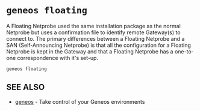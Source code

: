 # `geneos floating`

A Floating Netprobe used the same installation package as the normal Netprobe but uses a confirmation file to identify remote Gateway(s) to connect to. The primary differences between a Floating Netprobe and a SAN (Self-Announcing Netprobe) is that all the configuration for a Floating Netprobe is kept in the Gateway and that a Floating Netprobe has a one-to-one correspondence with it's set-up.
```text
geneos floating
```

## SEE ALSO

* [geneos](geneos.md)	 - Take control of your Geneos environments
